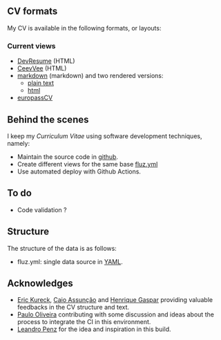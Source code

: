 
## CV formats

My CV is available in the following formats, or layouts:

### Current views

- [DevResume](https://fluz.github.io/cv/index.html) (HTML)
- [CeevVee](https://fluz.github.io/cv/cv_ceevee.html) (HTML)
- [markdown](https://fluz.github.io/cv/cv_fernando_luz.md) (markdown) and two rendered versions:
  - [plain text](https://fluz.github.io/cv/cv_fernando_luz_md.txt)
  - [html](https://fluz.github.io/cv/cv_fernando_luz_md.html)
- [europassCV](https://fluz.github.io/europasscv/cv.pdf)

## Behind the scenes

I keep my *Curriculum Vitae* using software development techniques, namely:

- Maintain the source code in [github](https://github.com/fluz/cv).
- Create different views for the same base [fluz.yml](https://github.com/fluz/cv/fluz.yml)
- Use automated deploy with Github Actions.

## To do

- Code validation ?

## Structure

The structure of the data is as follows:

- fluz.yml: single data source in [YAML](http://yaml.org/).

## Acknowledges

- [Eric Kureck](https://github.com/kureck), [Caio Assunção](https://www.linkedin.com/in/caioassuncao/) and [Henrique Gaspar](https://www.ntnu.edu/employees/henrique.gaspar) providing valuable feedbacks in the CV structure and text.
- [Paulo Oliveira](https://www.linkedin.com/in/oliveira-phc/) contributing with some discussion and ideas about the process to integrate the CI in this environment.
- [Leandro Penz](https://github.com/lpenz/cv) for the idea and inspiration in this build.
